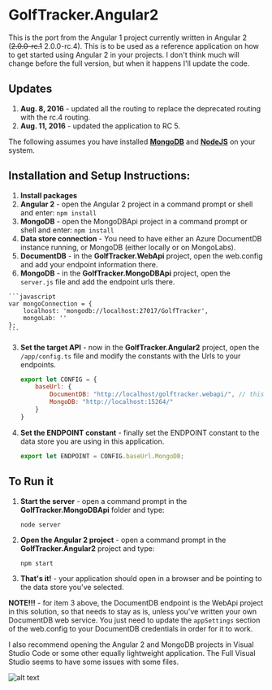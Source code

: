 # GolfTracker.Angular2
This is the port from the Angular 1 project currently written in Angular 2 (~~2.0.0-rc.1~~ 2.0.0-rc.4).  This is to be used as a reference application on how to get started using Angular 2 in your projects.  I don't think much will change before the full version, but when it happens I'll update the code.

## Updates

1.  **Aug. 8, 2016** - updated all the routing to replace the deprecated routing with the rc.4 routing.
1.  **Aug. 11, 2016** - updated the application to RC 5.

The following assumes you have installed [**MongoDB**](https://www.mongodb.com/download-center?jmp=nav#community) and [**NodeJS**](https://nodejs.org/en/download/) on your system.

## Installation and Setup Instructions:
1.  **Install packages**  
  1. **Angular 2** - open the Angular 2 project in a command prompt or shell and enter: `npm install`
  2. **MongoDB** - open the MongoDBApi project in a command prompt or shell and enter: `npm install`
2.  **Data store connection** - You need to have either an Azure DocumentDB instance running, or MongoDB (either locally or on MongoLabs).  
  1. **DocumentDB** - in the **GolfTracker.WebApi** project, open the web.config and add your endpoint information there.
  2. **MongoDB** - in the **GolfTracker.MongoDBApi** project, open the `server.js` file and add the endpoint urls there.  

    ```javascript
    var mongoConnection = {
        localhost: 'mongodb://localhost:27017/GolfTracker',
        mongoLab: ''
    };
    ```

3. **Set the target API** - now in the **GolfTracker.Angular2** project, open the `/app/config.ts` file and modify the constants with the Urls to your endpoints.

    ```javascript
	export let CONFIG = {
        baseUrl: {
            DocumentDB: "http://localhost/golftracker.webapi/", // this shouldn't have to change since it's pointing to the WebApi project in this solution.
            MongoDB: "http://localhost:15264/"
        }
    }
    ```
	
4. **Set the ENDPOINT constant** - finally set the ENDPOINT constant to the data store you are using in this application.

    ```javascript
	export let ENDPOINT = CONFIG.baseUrl.MongoDB;
	```
	
## To Run it
1. **Start the server** - open a command prompt in the **GolfTracker.MongoDBApi** folder and type:

    ```
	node server
	```
	
2. **Open the Angular 2 project** - open a command prompt in the **GolfTracker.Angular2** project and type:	

    ```
	npm start
	```

3. **That's it!** - your application should open in a browser and be pointing to the data store you've selected.

**NOTE!!!** - for item 3 above, the DocumentDB endpoint is the WebApi project in this solution, so that needs to stay as is, unless you've written your own DocumentDB web service.  You just need to update the `appSettings` section of the web.config to your DocumentDB credentials in order for it to work.

I also recommend opening the Angular 2 and MongoDB projects in Visual Studio Code or some other equally lightweight application.  The Full Visual Studio seems to have some issues with some files.

![alt text](https://github.com/kahanu/GolfTracker.DocumentDB/blob/master/GolfTracker.Angular2/golfclubs-page-small.png "Golf Tracker Angular 2")